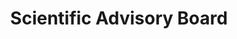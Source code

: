 ---
title: "Scientific Advisory Board"
draft: false
# page title background image
bg_image: "images/backgrounds/page-title.jpg"
# meta description
description : "The role of the Copenhagen Health Complexity Center's Scientific Advisory Board is to provide independent guidance and recommendations to the Center on its strategy and progress. The board will meet every second year to review the scientific progress of the Center. The board will provide input on the research strategy, help identify emerging research opportunities, and advise on ways to enhance the impact and visibility of the Center’s research."
---